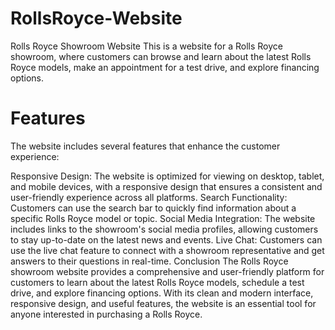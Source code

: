 # RollsRoyce-Website

Rolls Royce Showroom Website
This is a website for a Rolls Royce showroom, where customers can browse and learn about the latest Rolls Royce models, make an appointment for a test drive, and explore financing options.


# Features

The website includes several features that enhance the customer experience:

Responsive Design: The website is optimized for viewing on desktop, tablet, and mobile devices, with a responsive design that ensures a consistent and user-friendly experience across all platforms.
Search Functionality: Customers can use the search bar to quickly find information about a specific Rolls Royce model or topic.
Social Media Integration: The website includes links to the showroom's social media profiles, allowing customers to stay up-to-date on the latest news and events.
Live Chat: Customers can use the live chat feature to connect with a showroom representative and get answers to their questions in real-time.
Conclusion
The Rolls Royce showroom website provides a comprehensive and user-friendly platform for customers to learn about the latest Rolls Royce models, schedule a test drive, and explore financing options. With its clean and modern interface, responsive design, and useful features, the website is an essential tool for anyone interested in purchasing a Rolls Royce.
